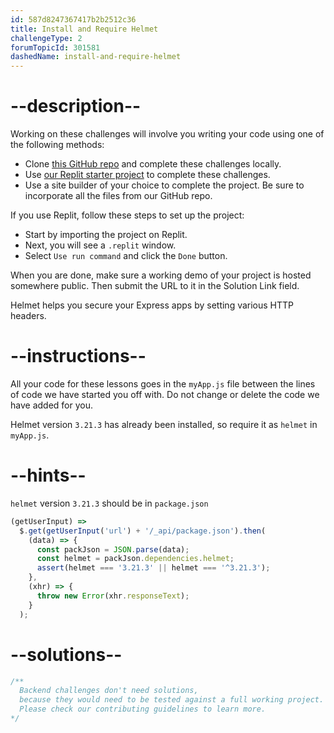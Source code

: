 ```yaml
---
id: 587d8247367417b2b2512c36
title: Install and Require Helmet
challengeType: 2
forumTopicId: 301581
dashedName: install-and-require-helmet
---
```


# --description--

Working on these challenges will involve you writing your code using one of the following methods:

- Clone <a href="https://github.com/topcoder-platform/boilerplate-infosec/" target="_blank" rel="noopener noreferrer nofollow">this GitHub repo</a> and complete these challenges locally.
- Use <a href="https://replit.com/github/topcoder-platform/boilerplate-infosec" target="_blank" rel="noopener noreferrer nofollow">our Replit starter project</a> to complete these challenges.
- Use a site builder of your choice to complete the project. Be sure to incorporate all the files from our GitHub repo.

If you use Replit, follow these steps to set up the project:

-   Start by importing the project on Replit. 
-   Next, you will see a `.replit` window. 
-   Select `Use run command` and click the `Done` button. 

When you are done, make sure a working demo of your project is hosted somewhere public. Then submit the URL to it in the Solution Link field.

Helmet helps you secure your Express apps by setting various HTTP headers.

# --instructions--

All your code for these lessons goes in the `myApp.js` file between the lines of code we have started you off with. Do not change or delete the code we have added for you.

Helmet version `3.21.3` has already been installed, so require it as `helmet` in `myApp.js`.

# --hints--

`helmet` version `3.21.3` should be in `package.json`

```js
(getUserInput) =>
  $.get(getUserInput('url') + '/_api/package.json').then(
    (data) => {
      const packJson = JSON.parse(data);
      const helmet = packJson.dependencies.helmet;
      assert(helmet === '3.21.3' || helmet === '^3.21.3');
    },
    (xhr) => {
      throw new Error(xhr.responseText);
    }
  );
```

# --solutions--

```js
/**
  Backend challenges don't need solutions, 
  because they would need to be tested against a full working project. 
  Please check our contributing guidelines to learn more.
*/
```

